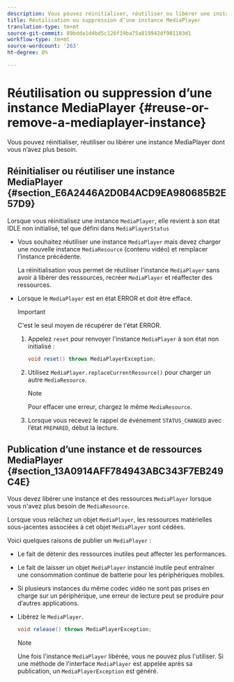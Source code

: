 ```yaml
---
description: Vous pouvez réinitialiser, réutiliser ou libérer une instance MediaPlayer dont vous n’avez plus besoin.
title: Réutilisation ou suppression d’une instance MediaPlayer
translation-type: tm+mt
source-git-commit: 89bdda1d4bd5c126f19ba75a819942df901183d1
workflow-type: tm+mt
source-wordcount: '263'
ht-degree: 0%

---
```



# Réutilisation ou suppression d’une instance MediaPlayer {#reuse-or-remove-a-mediaplayer-instance}

Vous pouvez réinitialiser, réutiliser ou libérer une instance MediaPlayer dont vous n’avez plus besoin.

## Réinitialiser ou réutiliser une instance MediaPlayer {#section_E6A2446A2D0B4ACD9EA980685B2E57D9}

Lorsque vous réinitialisez une instance `MediaPlayer`, elle revient à son état IDLE non initialisé, tel que défini dans `MediaPlayerStatus`

* Vous souhaitez réutiliser une instance `MediaPlayer` mais devez charger une nouvelle instance `MediaResource` (contenu vidéo) et remplacer l’instance précédente.

   La réinitialisation vous permet de réutiliser l&#39;instance `MediaPlayer` sans avoir à libérer des ressources, recréer `MediaPlayer` et réaffecter des ressources.

* Lorsque le `MediaPlayer` est en état ERROR et doit être effacé.

   >[!IMPORTANT]
   >
   >C&#39;est le seul moyen de récupérer de l&#39;état ERROR.

   1. Appelez `reset` pour renvoyer l&#39;instance `MediaPlayer` à son état non initialisé :

      ```java
      void reset() throws MediaPlayerException; 
      ```

   1. Utilisez `MediaPlayer.replaceCurrentResource()` pour charger un autre `MediaResource`.

      >[!NOTE]
      >
      >Pour effacer une erreur, chargez le même `MediaResource`.

   1. Lorsque vous recevez le rappel de événement `STATUS_CHANGED` avec l’état `PREPARED`, début la lecture.

## Publication d’une instance et de ressources MediaPlayer {#section_13A0914AFF784943ABC343F7EB249C4E}

Vous devez libérer une instance et des ressources `MediaPlayer` lorsque vous n&#39;avez plus besoin de `MediaResource`.

Lorsque vous relâchez un objet `MediaPlayer`, les ressources matérielles sous-jacentes associées à cet objet `MediaPlayer` sont cédées.

Voici quelques raisons de publier un `MediaPlayer` :

* Le fait de détenir des ressources inutiles peut affecter les performances.
* Le fait de laisser un objet `MediaPlayer` instancié inutile peut entraîner une consommation continue de batterie pour les périphériques mobiles.
* Si plusieurs instances du même codec vidéo ne sont pas prises en charge sur un périphérique, une erreur de lecture peut se produire pour d’autres applications.

* Libérez le `MediaPlayer`.

   ```java
   void release() throws MediaPlayerException;
   ```

   >[!NOTE]
   >
   >Une fois l&#39;instance `MediaPlayer` libérée, vous ne pouvez plus l&#39;utiliser. Si une méthode de l&#39;interface `MediaPlayer` est appelée après sa publication, un `MediaPlayerException` est généré.